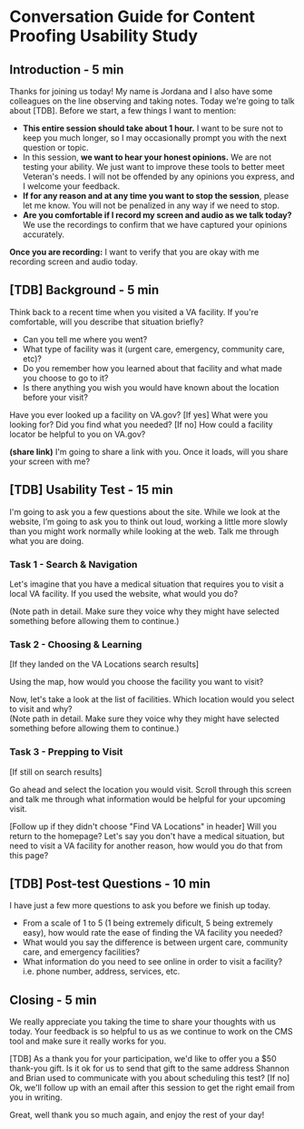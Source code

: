 # Conversation Guide for Content Proofing Usability Study

## Introduction - 5 min

Thanks for joining us today! My name is Jordana and I also have some colleagues on the line observing and taking notes. Today we're going to talk about \[TDB\]. Before we start, a few things I want to mention:

* **This entire session should take about 1 hour.** I want to be sure not to keep you much longer, so I may occasionally prompt you with the next question or topic.
* In this session, **we want to hear your honest opinions.** We are not testing your ability. We just want to improve these tools to better meet Veteran's needs. I will not be offended by any opinions you express, and I welcome your feedback.
* **If for any reason and at any time you want to stop the session**, please let me know. You will not be penalized in any way if we need to stop.
* **Are you comfortable if I record my screen and audio as we talk today?** We use the recordings to confirm that we have captured your opinions accurately.

**Once you are recording:** I want to verify that you are okay with me recording screen and audio today.

## \[TDB\] Background - 5 min

Think back to a recent time when you visited a VA facility. If you're comfortable, will you describe that situation briefly?

* Can you tell me where you went?
* What type of facility was it \(urgent care, emergency, community care, etc\)?
* Do you remember how you learned about that facility and what made you choose to go to it?
* Is there anything you wish you would have known about the location before your visit?

Have you ever looked up a facility on VA.gov? \[If yes\] What were you looking for? Did you find what you needed? \[If no\] How could a facility locator be helpful to you on VA.gov?

**\(share link\)** I'm going to share a link with you. Once it loads, will you share your screen with me?

## \[TDB\] Usability Test - 15 min

I'm going to ask you a few questions about the site. While we look at the website, I’m going to ask you to think out loud, working a little more slowly than you might work normally while looking at the web. Talk me through what you are doing.

### Task 1 - Search & Navigation

Let's imagine that you have a medical situation that requires you to visit a local VA facility. If you used the website, what would you do?

\(Note path in detail. Make sure they voice why they might have selected something before allowing them to continue.\)

### Task 2 - Choosing & Learning

\[If they landed on the VA Locations search results\]

Using the map, how would you choose the facility you want to visit?

Now, let's take a look at the list of facilities. Which location would you select to visit and why?  
\(Note path in detail. Make sure they voice why they might have selected something before allowing them to continue.\)

### Task 3 - Prepping to Visit

\[If still on search results\]

Go ahead and select the location you would visit. Scroll through this screen and talk me through what information would be helpful for your upcoming visit.

\[Follow up if they didn't choose "Find VA Locations" in header\] Will you return to the homepage? Let's say you don't have a medical situation, but need to visit a VA facility for another reason, how would you do that from this page?

## \[TDB\] Post-test Questions - 10 min

I have just a few more questions to ask you before we finish up today.

* From a scale of 1 to 5 \(1 being extremely dificult, 5 being extremely easy\), how would rate the ease of finding the VA facility you needed?
* What would you say the difference is between urgent care, community care, and emergency facilities?
* What information do you need to see online in order to visit a facility? i.e. phone number, address, services, etc.

## Closing - 5 min

We really appreciate you taking the time to share your thoughts with us today. Your feedback is so helpful to us as we continue to work on the CMS tool and make sure it really works for you.

\[TDB\] As a thank you for your participation, we'd like to offer you a $50 thank-you gift. Is it ok for us to send that gift to the same address Shannon and Brian used to communicate with you about scheduling this test? \[If no\] Ok, we'll follow up with an email after this session to get the right email from you in writing.

Great, well thank you so much again, and enjoy the rest of your day!

